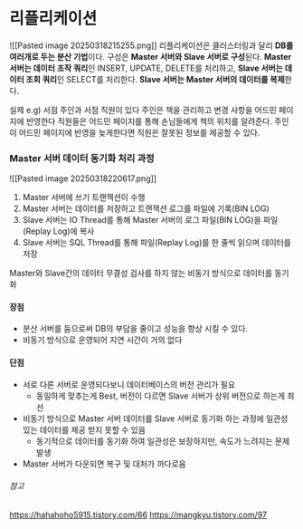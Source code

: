 # 리플리케이션
![[Pasted image 20250318215255.png]]
리플리케이션은 클러스터링과 달리 **DB를 여러개로 두는 분산 기법**이다.
구성은 **Master 서버와 Slave 서버로 구성**된다.
**Master 서버는 데이터 조작 쿼리**인 INSERT, UPDATE, DELETE를 처리하고, **Slave 서버는 데이터 조회 쿼리**인 SELECT를 처리한다.
**Slave 서버는 Master 서버의 데이터를 복제**한다.

실제 e.g) 서점 주인과 서점 직원이 있다 주인은 책을 관리하고 변경 사항을 어드민 페이지에 반영한다 직원들은 어드민 페이지를 통해 손님들에게 책의 위치를 알려준다. 주인이 어드민 페이지에 반영을 늦게한다면 직원은 잘못된 정보를 제공할 수 있다.
### Master 서버 데이터 동기화 처리 과정
![[Pasted image 20250318220617.png]]
1. Master 서버에 쓰기 트랜잭션이 수행
2. Master 서버는 데이터를 저장하고 트랜잭션 로그를 파일에 기록(BIN LOG)
3. Slave 서버는 IO Thread를 통해 Master 서버의 로그 파일(BIN LOG)을 파일(Replay Log)에 복사
4. Slave 서버는 SQL Thread를 통해 파일(Replay Log)를 한 줄씩 읽으며 데이터를 저장

Master와 Slave간의 데이터 무결성 검사를 하지 않는 비동기 방식으로 데이터를 동기화 
#### 장점
* 분산 서버를 둠으로써 DB의 부담을 줄이고 성능을 향상 시킬 수 있다.
* 비동기 방식으로 운영되어 지연 시간이 거의 없다
#### 단점
* 서로 다른 서버로 운영되다보니 데이터베이스의 버전 관리가 필요
	* 동일하게 맞추는게 Best, 버전이 다르면 Slave 서버가 상위 버전으로 하는게 최선
* 비동기 방식으로 Master 서버 데이터를 Slave 서버로 동기화 하는 과정에 일관성 있는 데이터를 제공 받지 못할 수 있음
	* 동기적으로 데이터를 동기화 하여 일관성은 보장하지만, 속도가 느려지는 문제 발생
* Master 서버가 다운되면 복구 및 대처가 까다로움
###### 참고
https://hahahoho5915.tistory.com/66
https://mangkyu.tistory.com/97
